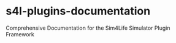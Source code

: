 # s4l-plugins-documentation
Comprehensive Documentation for the Sim4Life Simulator Plugin Framework
